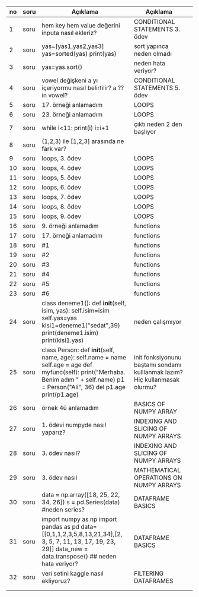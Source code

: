| no | soru | Açıklama                                                                                                                                                                                                                                                                           | Açıklama                                                                      |   |
|----|------|------------------------------------------------------------------------------------------------------------------------------------------------------------------------------------------------------------------------------------------------------------------------------------|-------------------------------------------------------------------------------|---|
| 1  | soru | hem key   hem value değerini inputa nasıl ekleriz?                                                                                                                                                                                                                                 | CONDITIONAL   STATEMENTS  3. ödev                                             |   |
| 2  | soru | yas=[yas1,yas2,yas3]      yas=sorted(yas)      print(yas)                                                                                                                                                                                                                          | sort   yapınca neden olmadı                                                   |   |
| 3  | soru | yas=yas.sort()                                                                                                                                                                                                                                                                     | neden hata   veriyor?                                                         |   |
| 4  | soru |  vowel değişkeni a yı içeriyormu nasıl   belirtilir? a ?? in vowel?                                                                                                                                                                                                                | CONDITIONAL   STATEMENTS  5. ödev                                             |   |
| 5  | soru | 17. örneği   anlamadım                                                                                                                                                                                                                                                             | LOOPS                                                                         |   |
| 6  | soru | 23. örneği   anlamadım                                                                                                                                                                                                                                                             | LOOPS                                                                         |   |
| 7  | soru | while   i<11:          print(i)          i=i+1                                                                                                                                                                                                                                     | çıktı   neden 2 den başlıyor                                                  |   |
| 8  | soru | (1,2,3)  ile [1,2,3] arasında ne fark var?                                                                                                                                                                                                                                         |                                                                               |   |
| 9  | soru | loops, 3.   ödev                                                                                                                                                                                                                                                                   | LOOPS                                                                         |   |
| 10 | soru | loops, 4.   ödev                                                                                                                                                                                                                                                                   | LOOPS                                                                         |   |
| 11 | soru | loops, 5.   ödev                                                                                                                                                                                                                                                                   | LOOPS                                                                         |   |
| 12 | soru | loops, 6.   ödev                                                                                                                                                                                                                                                                   | LOOPS                                                                         |   |
| 13 | soru | loops, 7.   ödev                                                                                                                                                                                                                                                                   | LOOPS                                                                         |   |
| 14 | soru | loops, 8.   ödev                                                                                                                                                                                                                                                                   | LOOPS                                                                         |   |
| 15 | soru | loops, 9.   ödev                                                                                                                                                                                                                                                                   | LOOPS                                                                         |   |
| 16 | soru | 9. örneği   anlamadım                                                                                                                                                                                                                                                              | functions                                                                     |   |
| 17 | soru | 17. örneği   anlamadım                                                                                                                                                                                                                                                             | functions                                                                     |   |
| 18 | soru | #1                                                                                                                                                                                                                                                                                 | functions                                                                     |   |
| 19 | soru | #2                                                                                                                                                                                                                                                                                 | functions                                                                     |   |
| 20 | soru | #3                                                                                                                                                                                                                                                                                 | functions                                                                     |   |
| 21 | soru | #4                                                                                                                                                                                                                                                                                 | functions                                                                     |   |
| 22 | soru | #5                                                                                                                                                                                                                                                                                 | functions                                                                     |   |
| 23 | soru | #6                                                                                                                                                                                                                                                                                 | functions                                                                     |   |
| 24 | soru | class   deneme1():          def __init__(self, isim,   yas):              self.isim=isim              self.yas=yas                kisi1=deneme1("sedat",39)      print(deneme1.isim)      print(kisi1.yas)                                                                         | neden   çalışmıyor                                                            |   |
| 25 | soru | class   Person:        def __init__(self, name,   age):          self.name = name          self.age = age               def myfunc(self):          print("Merhaba. Benim adım   " + self.name)             p1 = Person("Ali", 36)             del p1.age             print(p1.age) | init   fonksiyonunu baştamı sondamı kulllanmak lazım? Hiç kullanmasak olurmu? |   |
| 26 | soru | örnek 4ü   anlamadım                                                                                                                                                                                                                                                               | BASICS OF   NUMPY ARRAY                                                       |   |
| 27 | soru | 1. ödevi   numpyde nasıl yaparız?                                                                                                                                                                                                                                                  | INDEXING   AND SLICING OF NUMPY ARRAYS                                        |   |
| 28 | soru | 3.   ödev  nasıl?                                                                                                                                                                                                                                                                  | INDEXING   AND SLICING OF NUMPY ARRAYS                                        |   |
| 29 | soru | 3.  ödev nasıl                                                                                                                                                                                                                                                                     | MATHEMATICAL   OPERATIONS ON NUMPY ARRAYS                                     |   |
| 30 | soru | data =   np.array([18, 25, 22, 34, 26])      s = pd.Series(data) #neden series?                                                                                                                                                                                                    | DATAFRAME   BASICS                                                            |   |
| 31 | soru | import   numpy as np      import pandas as pd            data=[[0,1,1,2,3,5,8,13,21,34],[2, 3, 5, 7, 11, 13, 17, 19, 23, 29]]      data_new = data.transpose()            ## neden hata veriyor?                                                                                   | DATAFRAME   BASICS                                                            |   |
| 32 | soru | veri   setini kaggle nasıl ekliyoruz?                                                                                                                                                                                                                                              | FILTERING   DATAFRAMES                                                        |   |
|    |      |                                                                                                                                                                                                                                                                                    |                                                                               |   |
|    |      |                                                                                                                                                                                                                                                                                    |                                                                               |   |

